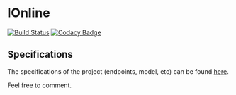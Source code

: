 # IOnline
[![Build Status](https://travis-ci.org/erwanlbp/ionline.svg?branch=master)](https://travis-ci.org/erwanlbp/ionline)
[![Codacy Badge](https://api.codacy.com/project/badge/Grade/25ae498b822a422a970d147c36246571)](https://www.codacy.com/app/erwan.lbp/ionline?utm_source=github.com&amp;utm_medium=referral&amp;utm_content=erwanlbp/ionline&amp;utm_campaign=Badge_Grade)

## Specifications

The specifications of the project (endpoints, model, etc) can be found [here](https://docs.google.com/document/d/1u4fZ0XN1VZwUEoCfjGd1tEMi4ATG-LgnLasfU3n8zXk/edit?usp=sharing). 

Feel free to comment.